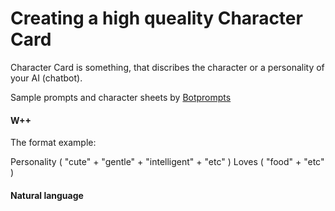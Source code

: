 # Creating a high queality Character Card

Character Card is something, that discribes the character or a personality of your AI (chatbot).

Sample prompts and character sheets by [Botprompts](https://botprompts.net/)

#### W++
The format example:

Personality ( "cute" + "gentle" + "intelligent" + "etc" ) Loves ( "food" + "etc" ) 

#### Natural language
